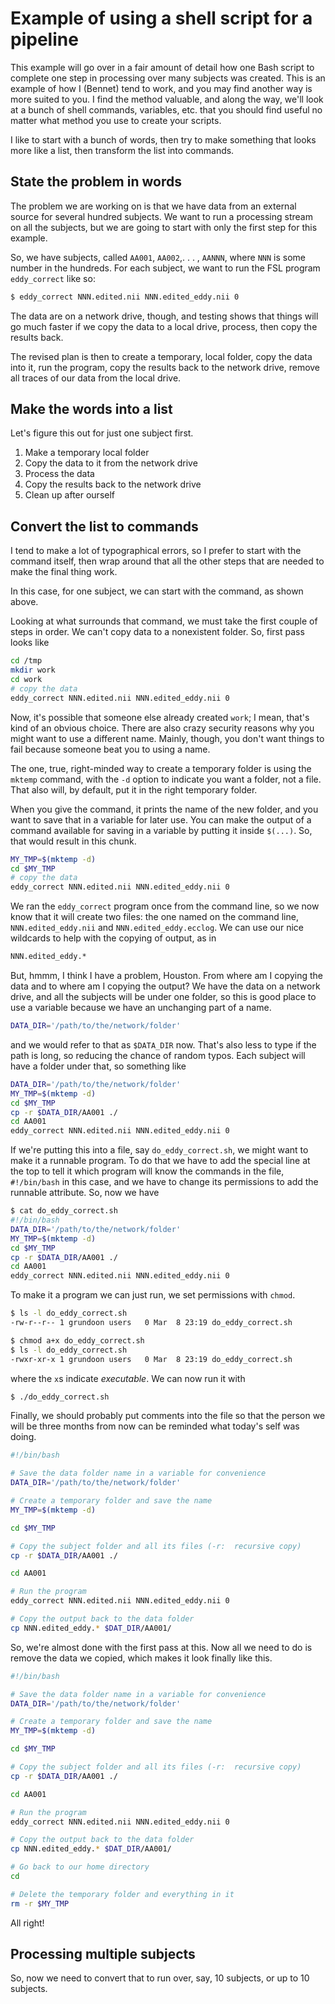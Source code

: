 # Example of using a shell script for a pipeline

This example will go over in a fair amount of detail how one Bash script to
complete one step in processing over many subjects was created.  This is an
example of how I (Bennet) tend to work, and you may find another way is more
suited to you.  I find the method valuable, and along the way, we'll look at
a bunch of shell commands, variables, etc. that you should find useful no
matter what method you use to create your scripts.

I like to start with a bunch of words, then try to make something that looks
more like a list, then transform the list into commands.

## State the problem in words

The problem we are working on is that we have data from an external source
for several hundred subjects.  We want to run a processing stream on all the
subjects, but we are going to start with only the first step for this example.

So, we have subjects, called `AA001`, `AA002`,. . . , `AANNN`, where `NNN` is
some number in the hundreds.  For each subject, we want to run the FSL program
`eddy_correct` like so:

```bash
$ eddy_correct NNN.edited.nii NNN.edited_eddy.nii 0
```

The data are on a network drive, though, and testing shows that things will
go much faster if we copy the data to a local drive, process, then copy the
results back.

The revised plan is then to create a temporary, local folder, copy the data
into it, run the program, copy the results back to the network drive, remove
all traces of our data from the local drive.

## Make the words into a list

Let's figure this out for just one subject first.

1. Make a temporary local folder
1. Copy the data to it from the network drive
1. Process the data
1. Copy the results back to the network drive
1. Clean up after ourself

## Convert the list to commands

I tend to make a lot of typographical errors, so I prefer to start with the
command itself, then wrap around that all the other steps that are needed to
make the final thing work.

In this case, for one subject, we can start with the command, as shown above.

Looking at what surrounds that command, we must take the first couple of steps
in order.  We can't copy data to a nonexistent folder.  So, first pass looks
like

```bash
cd /tmp
mkdir work
cd work
# copy the data
eddy_correct NNN.edited.nii NNN.edited_eddy.nii 0
```

Now, it's possible that someone else already created `work`; I mean, that's
kind of an obvious choice.  There are also crazy security reasons why you
might want to use a different name.  Mainly, though, you don't want things
to fail because someone beat you to using a name.

The one, true, right-minded way to create a temporary folder is using the
`mktemp` command, with the `-d` option to indicate you want a folder, not a
file.  That also will, by default, put it in the right temporary folder.

When you give the command, it prints the name of the new folder, and you want
to save that in a variable for later use.  You can make the output of a command
available for saving in a variable by putting it inside `$(...)`.  So,
that would result in this chunk.

```bash
MY_TMP=$(mktemp -d)
cd $MY_TMP
# copy the data
eddy_correct NNN.edited.nii NNN.edited_eddy.nii 0
```

We ran the `eddy_correct` program once from the command line, so we now know
that it will create two files:  the one named on the command line,
`NNN.edited_eddy.nii` and `NNN.edited_eddy.ecclog`.  We can use our nice
wildcards to help with the copying of output, as in

```bash
NNN.edited_eddy.*
```

But, hmmm, I think I have a problem, Houston.  From where am I copying the
data and to where am I copying the output?  We have the data on a network
drive, and all the subjects will be under one folder, so this is good
place to use a variable because we have an unchanging part of a name.

```bash
DATA_DIR='/path/to/the/network/folder'
```

and we would refer to that as `$DATA_DIR` now.  That's also less to type if
the path is long, so reducing the chance of random typos.  Each subject will
have a folder under that, so something like

```bash
DATA_DIR='/path/to/the/network/folder'
MY_TMP=$(mktemp -d)
cd $MY_TMP
cp -r $DATA_DIR/AA001 ./
cd AA001
eddy_correct NNN.edited.nii NNN.edited_eddy.nii 0
```

If we're putting this into a file, say `do_eddy_correct.sh`, we might want
to make it a runnable program.  To do that we have to add the special line
at the top to tell it which program will know the commands in the file,
`#!/bin/bash` in this case, and we have to change its permissions to add
the runnable attribute.  So, now we have

```bash
$ cat do_eddy_correct.sh
#!/bin/bash
DATA_DIR='/path/to/the/network/folder'
MY_TMP=$(mktemp -d)
cd $MY_TMP
cp -r $DATA_DIR/AA001 ./
cd AA001
eddy_correct NNN.edited.nii NNN.edited_eddy.nii 0
```

To make it a program we can just run, we set permissions with `chmod`.

```bash
$ ls -l do_eddy_correct.sh
-rw-r--r-- 1 grundoon users   0 Mar  8 23:19 do_eddy_correct.sh

$ chmod a+x do_eddy_correct.sh
$ ls -l do_eddy_correct.sh
-rwxr-xr-x 1 grundoon users   0 Mar  8 23:19 do_eddy_correct.sh
```

where the `x`s indicate _executable_.  We can now run it with

```bash
$ ./do_eddy_correct.sh
```

Finally, we should probably put comments into the file so that the person
we will be three months from now can be reminded what today's self was doing.

```bash
#!/bin/bash

# Save the data folder name in a variable for convenience
DATA_DIR='/path/to/the/network/folder'

# Create a temporary folder and save the name
MY_TMP=$(mktemp -d)

cd $MY_TMP

# Copy the subject folder and all its files (-r:  recursive copy)
cp -r $DATA_DIR/AA001 ./

cd AA001

# Run the program
eddy_correct NNN.edited.nii NNN.edited_eddy.nii 0

# Copy the output back to the data folder
cp NNN.edited_eddy.* $DAT_DIR/AA001/

```

So, we're almost done with the first pass at this.  Now all we need to do
is remove the data we copied, which makes it look finally like this.

```bash
#!/bin/bash

# Save the data folder name in a variable for convenience
DATA_DIR='/path/to/the/network/folder'

# Create a temporary folder and save the name
MY_TMP=$(mktemp -d)

cd $MY_TMP

# Copy the subject folder and all its files (-r:  recursive copy)
cp -r $DATA_DIR/AA001 ./

cd AA001

# Run the program
eddy_correct NNN.edited.nii NNN.edited_eddy.nii 0

# Copy the output back to the data folder
cp NNN.edited_eddy.* $DAT_DIR/AA001/

# Go back to our home directory
cd

# Delete the temporary folder and everything in it
rm -r $MY_TMP
```

All right!

## Processing multiple subjects

So, now we need to convert that to run over, say, 10 subjects, or up to
10 subjects.
